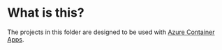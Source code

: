 # What is this?

The projects in this folder are designed to be used with [Azure Container Apps](https://azure.microsoft.com/en-us/products/container-apps).
